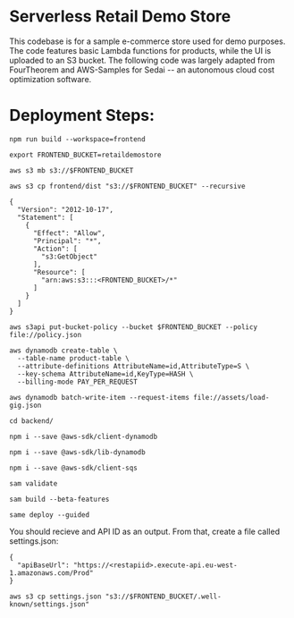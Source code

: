 # Serverless Retail Demo Store
This codebase is for a sample e-commerce store used for demo purposes. The code features basic Lambda functions for products, while the UI is uploaded to an S3 bucket. The following code was largely adapted from FourTheorem and AWS-Samples for Sedai -- an autonomous cloud cost optimization software. 

# Deployment Steps: 

```
npm run build --workspace=frontend
```

```
export FRONTEND_BUCKET=retaildemostore
```

```
aws s3 mb s3://$FRONTEND_BUCKET
```

```
aws s3 cp frontend/dist "s3://$FRONTEND_BUCKET" --recursive
```

```
{
  "Version": "2012-10-17",
  "Statement": [
    {
      "Effect": "Allow",
      "Principal": "*",
      "Action": [
        "s3:GetObject"
      ],
      "Resource": [
        "arn:aws:s3:::<FRONTEND_BUCKET>/*"
      ]
    }
  ]
}
```
```
aws s3api put-bucket-policy --bucket $FRONTEND_BUCKET --policy file://policy.json
```

```
aws dynamodb create-table \
  --table-name product-table \
  --attribute-definitions AttributeName=id,AttributeType=S \
  --key-schema AttributeName=id,KeyType=HASH \
  --billing-mode PAY_PER_REQUEST
```

```
aws dynamodb batch-write-item --request-items file://assets/load-gig.json
```

```
cd backend/
```

```
npm i --save @aws-sdk/client-dynamodb
```

```
npm i --save @aws-sdk/lib-dynamodb
```

```
npm i --save @aws-sdk/client-sqs
```

```
sam validate
```

```
sam build --beta-features
```

```
same deploy --guided
```

You should recieve and API ID as an output. From that, create a file called settings.json:

```
{
  "apiBaseUrl": "https://<restapiid>.execute-api.eu-west-1.amazonaws.com/Prod"
}
```

```
aws s3 cp settings.json "s3://$FRONTEND_BUCKET/.well-known/settings.json"
```
